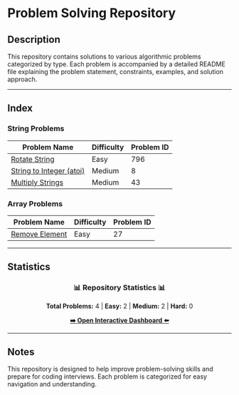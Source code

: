 # Problem Solving Repository

## Description
This repository contains solutions to various algorithmic problems categorized by type. Each problem is accompanied by a detailed README file explaining the problem statement, constraints, examples, and solution approach.

---

## Index

### String Problems
| Problem Name                | Difficulty | Problem ID |
|-----------------------------|------------|------------|
| [Rotate String](./String/Rotate%20String/README.md) | Easy       | 796        |
| [String to Integer (atoi)](./String%20to%20Integer%20(atoi)/README.md) | Medium     | 8          |
| [Multiply Strings](./Multiply%20Strings/README.md) | Medium     | 43         |

### Array Problems
| Problem Name                | Difficulty | Problem ID |
|-----------------------------|------------|------------|
| [Remove Element](./Remove%20Element.py) | Easy       | 27         |

---

## Statistics

<div align="center">
  <h3>📊 Repository Statistics 📊</h3>
  <p><b>Total Problems:</b> 4 | <b>Easy:</b> 2 | <b>Medium:</b> 2 | <b>Hard:</b> 0</p>
  <p><a href="./statistics_dashboard.html"><b>➡️ Open Interactive Dashboard ⬅️</b></a></p>
</div>

---

## Notes
This repository is designed to help improve problem-solving skills and prepare for coding interviews. Each problem is categorized for easy navigation and understanding.